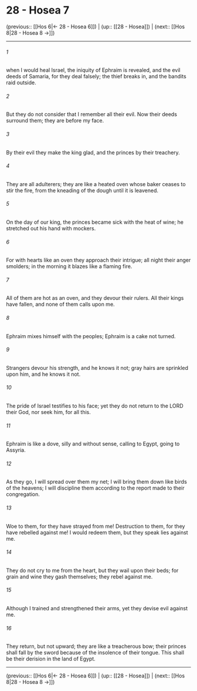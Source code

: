 # 28 - Hosea 7

(previous:: [[Hos 6|← 28 - Hosea 6]]) | (up:: [[28 - Hosea]]) | (next:: [[Hos 8|28 - Hosea 8 →]])

***


###### 1 
when I would heal Israel, the iniquity of Ephraim is revealed, and the evil deeds of Samaria, for they deal falsely; the thief breaks in, and the bandits raid outside. 

###### 2 
But they do not consider that I remember all their evil. Now their deeds surround them; they are before my face. 

###### 3 
By their evil they make the king glad, and the princes by their treachery. 

###### 4 
They are all adulterers; they are like a heated oven whose baker ceases to stir the fire, from the kneading of the dough until it is leavened. 

###### 5 
On the day of our king, the princes became sick with the heat of wine; he stretched out his hand with mockers. 

###### 6 
For with hearts like an oven they approach their intrigue; all night their anger smolders; in the morning it blazes like a flaming fire. 

###### 7 
All of them are hot as an oven, and they devour their rulers. All their kings have fallen, and none of them calls upon me. 

###### 8 
Ephraim mixes himself with the peoples; Ephraim is a cake not turned. 

###### 9 
Strangers devour his strength, and he knows it not; gray hairs are sprinkled upon him, and he knows it not. 

###### 10 
The pride of Israel testifies to his face; yet they do not return to the LORD their God, nor seek him, for all this. 

###### 11 
Ephraim is like a dove, silly and without sense, calling to Egypt, going to Assyria. 

###### 12 
As they go, I will spread over them my net; I will bring them down like birds of the heavens; I will discipline them according to the report made to their congregation. 

###### 13 
Woe to them, for they have strayed from me! Destruction to them, for they have rebelled against me! I would redeem them, but they speak lies against me. 

###### 14 
They do not cry to me from the heart, but they wail upon their beds; for grain and wine they gash themselves; they rebel against me. 

###### 15 
Although I trained and strengthened their arms, yet they devise evil against me. 

###### 16 
They return, but not upward; they are like a treacherous bow; their princes shall fall by the sword because of the insolence of their tongue. This shall be their derision in the land of Egypt.

***

(previous:: [[Hos 6|← 28 - Hosea 6]]) | (up:: [[28 - Hosea]]) | (next:: [[Hos 8|28 - Hosea 8 →]])
